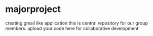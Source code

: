 # majorproject
creating gmail like application
this is central repository for our group members. upload your code here for collaborative development 
